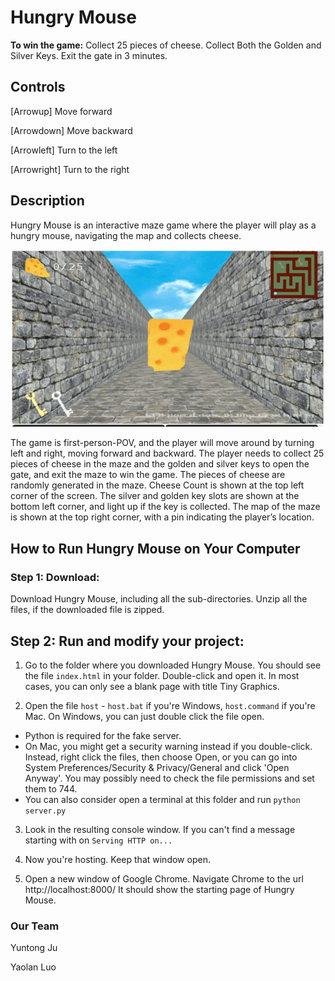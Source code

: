 # Hungry Mouse
**To win the game:**
Collect 25 pieces of cheese.
Collect Both the Golden and Silver Keys.
Exit the gate in 3 minutes.
## Controls
[Arrowup] Move forward

[Arrowdown] Move backward

[Arrowleft] Turn to the left

[Arrowright] Turn to the right
## Description
Hungry Mouse is an interactive maze game where the player will play as a hungry mouse, navigating the map and collects cheese. 

![Demo GIF](demo/opening.gif)

The game is first-person-POV, and the player will move around by turning left and right, moving forward and backward. The player needs to collect 25 pieces of cheese in the maze and the golden and silver keys to open the gate, and exit the maze to win the game. The pieces of cheese are randomly generated in the maze. Cheese Count is shown at the top left corner of the screen. The silver and golden key slots are shown at the bottom left corner, and light up if the key is collected. The map of the maze is shown at the top right corner, with a pin indicating the player’s location.

## How to Run Hungry Mouse on Your Computer
### Step 1: Download:
Download Hungry Mouse, including all the sub-directories. Unzip all the files, if the downloaded file is zipped.

## Step 2: Run and modify your project:
1. Go to the folder where you downloaded Hungry Mouse. You should see the file `index.html` in your folder. Double-click and open it. In most cases, you can only see a blank page with title Tiny Graphics. 

2. Open the file `host` - `host.bat` if you're Windows, `host.command` if you're Mac. On Windows, you can just double click the file open.
- Python is required for the fake server.
- On Mac, you might get a security warning instead if you double-click. Instead, right click the files, then choose Open, or you can go into System Preferences/Security & Privacy/General and click 'Open Anyway'. You may possibly need to check the file permissions and set them to 744.
- You can also consider open a terminal at this folder and run `python server.py`

3. Look in the resulting console window. If you can't find a message starting with
on `Serving HTTP on...`

4. Now you're hosting. Keep that window open.

5. Open a new window of Google Chrome. Navigate Chrome to the url http://localhost:8000/ It should show the starting page of Hungry Mouse.


### Our Team
Yuntong Ju

Yaolan Luo



